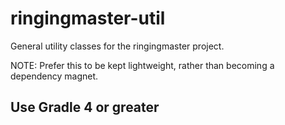 # ringingmaster-util


General utility classes for the ringingmaster project. 

NOTE: Prefer this to be kept lightweight, rather than becoming a dependency magnet.

## Use Gradle 4 or greater